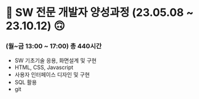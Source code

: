 # 🙂 SW 전문 개발자 양성과정 (23.05.08 ~ 23.10.12) 🙃
### (월~금 13:00 ~ 17:00) 총 440시간

- SW 기초기술 응용, 화면설계 및 구현
- HTML, CSS, Javascript
- 사용자 인터페이스 디자인 및 구현
- SQL 활용
- git

